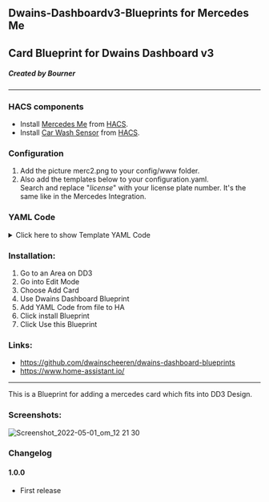 ## Dwains-Dashboardv3-Blueprints for Mercedes Me 
## Card Blueprint for Dwains Dashboard v3
##### Created by Bourner
---

### HACS components

- Install [Mercedes Me](https://github.com/ReneNulschDE/mbapi2020) from [HACS](https://hacs.xyz).
- Install [Car Wash Sensor](https://github.com/Limych/ha-car_wash) from [HACS](https://hacs.xyz).

### Configuration

1. Add the picture merc2.png to your config/www folder.
2. Also add the templates below to your configuration.yaml. 
<br> Search and replace "$license$" with your license plate number.
It's the same like in the Mercedes Integration.

### YAML Code
<details>
<summary> Click here to show Template YAML Code </summary>

```
- platform: template
  sensors:
    car_tire_pressure_rear_left:
      friendly_name: Tire pressure Rear Left
      value_template: '{{ states.binary_sensor.$license$_tire_warning.attributes.tirepressureRearLeft }}'
    car_tire_pressure_rear_right:
      friendly_name: Tire pressure Rear Right
      value_template: '{{ states.binary_sensor.$license$_tire_warning.attributes.tirepressureRearRight }}'
    car_tire_pressure_front_left:
      friendly_name: Tire pressure Front Left
      value_template: '{{ states.binary_sensor.$license$_tire_warning.attributes.tirepressureFrontLeft }}'
    car_tire_pressure_front_right:
      friendly_name: Tire pressure Front Right
      value_template: '{{ states.binary_sensor.$license$_tire_warning.attributes.tirepressureFrontRight }}'
    car_rangeliquid:
      friendly_name: Car liquid range
      value_template: '{{ states.sensor.$license$_range_liquid }}'
    car_service_days:
      friendly_name: Car service days
      value_template: '{{ states.sensor.$license$_odometer.attributes.serviceintervaldays }}'
    
    car_lock_front_right:
      friendly_name: Lock Front Right
      value_template: >-
        {% if is_state_attr('sensor.$license$_lock', 'doorlockstatusfrontright', false)%}
            Closed
        {% else %}
            Open
        {% endif %}
      icon_template: >
        {% if is_state_attr('sensor.$license$_lock', 'doorlockstatusfrontright', false)%}
          mdi:lock-outline
        {% else %} 
          mdi:lock-open-variant-outline
        {% endif %}

    car_lock_front_left:
      friendly_name: Lock Front Left
      value_template: >-
        {% if is_state_attr('sensor.$license$_lock', 'doorlockstatusfrontleft', false)%}
            Closed
        {% else %}
            Open
        {% endif %}
      icon_template: >
        {% if is_state_attr('sensor.$license$_lock', 'doorlockstatusfrontleft', false)%}
          mdi:lock-outline
        {% else %} 
          mdi:lock-open-variant-outline
        {% endif %}

    car_lock_rear_right:
      friendly_name: Lock Rear Right
      value_template: >-
        {% if is_state_attr('sensor.$license$_lock', 'doorlockstatusrearright', false)%}
            Closed
        {% else %}
            Open
        {% endif %}
      icon_template: >
        {% if is_state_attr('sensor.$license$_lock', 'doorlockstatusrearright', false)%}
          mdi:lock-outline
        {% else %} 
          mdi:lock-open-variant-outline
        {% endif %}

    car_lock_rear_left:
      friendly_name: Lock Rear Left
      value_template: >-
        {% if is_state_attr('sensor.$license$_lock', 'doorlockstatusrearleft', false)%}
            Closed
        {% else %}
            Open
        {% endif %}
      icon_template: >
        {% if is_state_attr('sensor.$license$_lock', 'doorlockstatusrearleft', false)%}
          mdi:lock-outline
        {% else %} 
          mdi:lock-open-variant-outline
        {% endif %}

    car_lock_trunk:
      friendly_name: Lock trunk
      value_template: >-
        {% if is_state_attr('sensor.$license$_lock', 'decklidstatus', false)%} 
            Closed
        {% else %}
            Open
        {% endif %}
      icon_template: >
        {% if is_state_attr('sensor.$license$_lock', 'decklidstatus', false)%} 
          mdi:lock-outline
        {% else %}
          mdi:lock-open-variant-outline
        {% endif %}

    car_lock_hood:
      friendly_name: Lock hood
      value_template: >-
        {% if is_state_attr('sensor.$license$_lock', 'hoodStateRollup', false)%} 
            Closed
        {% else %}
            Open
        {% endif %}
      icon_template: >
        {% if is_state_attr('sensor.$license$_lock', 'hoodStateRollup', false)%} 
          mdi:lock-outline
        {% else %}
          mdi:lock-open-variant-outline
        {% endif %}

    car_window_front_left:
      friendly_name: Window Front Left
      value_template: >-
        {% if is_state_attr('binary_sensor.$license$_windows_closed', 'windowstatusfrontleft', '2')%} 
            Closed
        {% else %}
            Open
        {% endif %}
      icon_template: >
        {% if is_state_attr('binary_sensor.$license$_windows_closed', 'windowstatusfrontleft', '2')%} 
          mdi:window-closed
        {% else %}
          mdi:window-open
        {% endif %}

    car_window_front_right:
      friendly_name: Window Front Right
      value_template: >-
        {% if is_state_attr('binary_sensor.$license$_windows_closed', 'windowstatusfrontright', '2')%} 
            Closed
        {% else %}
            Open
        {% endif %}
      icon_template: >
        {% if is_state_attr('binary_sensor.$license$_windows_closed', 'windowstatusfrontright', '2')%} 
          mdi:window-closed
        {% else %}
          mdi:window-open
        {% endif %}

    car_window_rear_left:
      friendly_name: Window Rear Left
      value_template: >-
        {% if is_state_attr('binary_sensor.$license$_windows_closed', 'windowstatusrearleft', '2')%} 
            Closed
        {% else %}
            Open
        {% endif %}
      icon_template: >
        {% if is_state_attr('binary_sensor.$license$_windows_closed', 'windowstatusrearleft', '2')%} 
          mdi:window-closed
        {% else %}
          mdi:window-open
        {% endif %}

    car_window_rear_right:
      friendly_name: Window Rear Right
      value_template: >-
        {% if is_state_attr('binary_sensor.$license$_windows_closed', 'windowstatusrearright', '2')%} 
            Closed
        {% else %}
            Open
        {% endif %}
      icon_template: >
        {% if is_state_attr('binary_sensor.$license$_windows_closed', 'windowstatusrearright', '2')%} 
          mdi:window-closed
        {% else %}
          mdi:window-open
        {% endif %}
        
    car_window_sunroof:
        friendly_name: Window Sunroof
        value_template: >-
          {% if is_state_attr('sensor.$license$_lock', 'sunroofstatus', '0')%} 
            Closed
          {% else %}
            Open
          {% endif %}
        icon_template: >
          {% if is_state_attr('sensor.$license$_lock', 'sunroofstatus', '0')%} 
            mdi:checkbox-blank-circle-outline
          {% else %}
            mdi:checkbox-marked-circle-outline
          {% endif %}
          
    my_car_lock_status:
        friendly_name: Car Lock
        value_template: >-
          {% if is_state('sensor.$license$_lock', '0') %}
            Open
          {% elif is_state('sensor.$license$_lock', '1') %}
            Internally closed
          {% elif is_state('sensor.$license$_lock', '2') %}
            Externally closed
          {% elif is_state('sensor.$license$_lock', '3') %}
            Selection opened
          {% else %}
            Unknown
          {% endif %}
        icon_template: >
          {% if is_state('sensor.$license$_lock', '0') %}
            mdi:lock-open-variant-outline
          {% else %}
            mdi:lock-outline
          {% endif %}
```

</details>

### Installation: 
  
1.  Go to an Area on DD3
2.  Go into Edit Mode
3.  Choose Add Card
4.  Use Dwains Dashboard Blueprint
5.  Add YAML Code from file to HA
6.  Click install Blueprint
7.  Click Use this Blueprint


### Links:
* https://github.com/dwainscheeren/dwains-dashboard-blueprints
* https://www.home-assistant.io/

---

This is a Blueprint for adding a mercedes card which fits into DD3 Design.

### Screenshots:
![Screenshot_2022-05-01_om_12 21 30](https://user-images.githubusercontent.com/64064679/166141965-e1378ebe-39b5-42ff-a6c3-d64e508336b0.jpg)

### Changelog
#### 1.0.0
- First release


